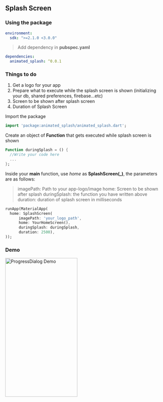 ## Splash Screen

### Using the package

```yaml
environment:
  sdk: ">=2.1.0 <3.0.0"
```

> Add dependency in **pubspec.yaml**
```yaml
dependencies:
  animated_splash: ^0.0.1
```
### Things to do
<ol>
<li> Get a logo for your app</li>
<li> Prepare what to execute while the splash screen is shown (initializing your db, shared preferences, firebase...etc) </li>
<li> Screen to be shown after splash screen  </li>
<li> Duration of Splash Screen  </li>
</ol>

 Import the package
```dart
import 'package:animated_splash/animated_splash.dart';
```
Create an object of  **Function** that gets executed while splash screen is shown
```dart
Function duringSplash = () {
  //Write your code here
  ...
};
```
Inside your **main** function, use *home* as **SplashScreen(_)**, the parameters are as follows:
> imagePath: Path to your app-logo/image
> home: Screen to be shown after splash
> duringSplash: the function you have written above
> duration: duration of splash screen in milliseconds
```dart
runApp(MaterialApp(
  home: SplashScreen(
      imagePath: 'your_logo_path',
      home: YourHomeScreen(),
      duringSplash: duringSplash,
      duration: 2500),
));
```
### Demo
<img src="https://raw.githubusercontent.com/fayaz07/splash_screen/master/splash_demo.gif" width="230" height="440" alt="ProgressDialog Demo" />
